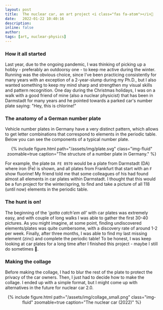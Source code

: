```yaml
---
layout: post
title:  The nuclear car, an art project <i class="fas fa-atom"></i>🚗
date:   2022-01-22 10:40:16
description:
inline: false
author:
tags: [art, nuclear-physics]
---
```



### How it all started

Last year, due to the ongoing pandemic, I was thinking of picking up a hobby - preferably an outdoorsy one - to keep me active during the winter. Running was the obvious choice, since I've been practicing consistently for many years with an exception of a 2-year-slump during my Ph.D., but I also wanted something to keep my mind sharp and strengthen my visual skills and pattern recognition. One day during the Christmas holidays, I was on a walk with a good friend of mine (also a nuclear physicist) that has been in Darmstadt for many years and he pointed towards a parked car's number plate saying: "Hey, this is chlorine!"

### The anatomy of a German number plate

Vehicle number plates in Germany have a very distinct pattern, which allows to get letter combinations that correspond to elements in the periodic table. Below you can see the components of a typical number plate.

<center>
    <div class="row justify-content-sm-center">
        <div class="col-sm mt-3 mt-md-0">
            {% include figure.html path="/assets/img/plate.svg" class="img-fluid" zoomable=true caption="The structure of a number plate in Germany." %}
        </div>
    </div>
</center>

For example, the plate `DA FE 8970` would be a plate from Darmstadt (DA) where iron (Fe) is shown, and all plates from Frankfurt that start with an `F` show fluorine! My friend told me that some colleagues of his had found almost all elements in car plates within Darmstadt. I thought that this would be a fun project for the winter/spring, to find and take a picture of all 118 (until now) elements in the periodic table.

### The hunt is on!

The beginning of the *'gotta catch'em all'* with car plates was extremely easy, and with couple of long walks I was able to gather the first 30-40 pictures. As you might imagine, at some point, finding undiscovered elements/plates was quite cumbersome, with a discovery rate of around 1-2 per week. Finally, after three months, I was able to find my last missing element (zinc) and complete the periodic table! To be honest, I was keep looking at car plates for a long time after I finished this project - maybe I still do sometimes 🤭.


### Making the collage

Before making the collage, I had to blur the rest of the plate to protect the privacy of the car owners. Then, I just had to decide how to make the collage. I ended up with a simple format, but I might come up with alternatives in the future for nuclear car 2.0.

<center>
    <div class="row justify-content-sm-center">
        <div class="col-sm mt-3 mt-md-0">
            {% include figure.html path="/assets/img/collage_small.png" class="img-fluid" zoomable=true caption="The nuclear car (2022)" %}
        </div>
    </div>
</center>
